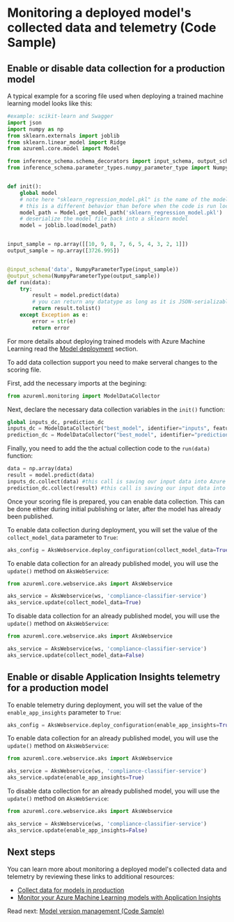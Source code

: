 # Monitoring a deployed model's collected data and telemetry (Code Sample)

## Enable or disable data collection for a production model

A typical example for a scoring file used when deploying a trained machine learning model looks like this:

```python
#example: scikit-learn and Swagger
import json
import numpy as np
from sklearn.externals import joblib
from sklearn.linear_model import Ridge
from azureml.core.model import Model

from inference_schema.schema_decorators import input_schema, output_schema
from inference_schema.parameter_types.numpy_parameter_type import NumpyParameterType


def init():
    global model
    # note here "sklearn_regression_model.pkl" is the name of the model registered under
    # this is a different behavior than before when the code is run locally, even though the code is the same.
    model_path = Model.get_model_path('sklearn_regression_model.pkl')
    # deserialize the model file back into a sklearn model
    model = joblib.load(model_path)


input_sample = np.array([[10, 9, 8, 7, 6, 5, 4, 3, 2, 1]])
output_sample = np.array([3726.995])


@input_schema('data', NumpyParameterType(input_sample))
@output_schema(NumpyParameterType(output_sample))
def run(data):
    try:
        result = model.predict(data)
        # you can return any datatype as long as it is JSON-serializable
        return result.tolist()
    except Exception as e:
        error = str(e)
        return error
```

For more details about deploying trained models with Azure Machine Learning read the [Model deployment](../model-deployment/README.md) section.

To add data collection support you need to make serveral changes to the scoring file.

First, add the necessary imports at the begining:

```python
from azureml.monitoring import ModelDataCollector
```
Next, declare the necessary data collection variables in the `init()` function:

```python
global inputs_dc, prediction_dc
inputs_dc = ModelDataCollector("best_model", identifier="inputs", feature_names=["feat1", "feat2", "feat3". "feat4", "feat5", "feat6"])
prediction_dc = ModelDataCollector("best_model", identifier="predictions", feature_names=["prediction1", "prediction2"])
```

Finally, you need to add the the actual collection code to the `run(data)` function:

```python
data = np.array(data)
result = model.predict(data)
inputs_dc.collect(data) #this call is saving our input data into Azure Blob
prediction_dc.collect(result) #this call is saving our input data into Azure Blob
```
Once your scoring file is prepared, you can enable data collection. This can be done either during initial publishing or later, after the model has already been published.

To enable data collection during deployment, you will set the value of the `collect_model_data` parameter to `True`:

```python
aks_config = AksWebservice.deploy_configuration(collect_model_data=True)
```
To enable data collection for an already published model, you will use the `update()` method on `AksWebService`:

```python
from azureml.core.webservice.aks import AksWebservice

aks_service = AksWebservice(ws, 'compliance-classifier-service')
aks_service.update(collect_model_data=True)
```

To disable data collection for an already published model, you will use the `update()` method on `AksWebService`:

```python
from azureml.core.webservice.aks import AksWebservice

aks_service = AksWebservice(ws, 'compliance-classifier-service')
aks_service.update(collect_model_data=False)
```

## Enable or disable Application Insights telemetry for a production model

To enable telemetry during deployment, you will set the value of the `enable_app_insights` parameter to `True`:

```python
aks_config = AksWebservice.deploy_configuration(enable_app_insights=True)
```
To enable data collection for an already published model, you will use the `update()` method on `AksWebService`:

```python
from azureml.core.webservice.aks import AksWebservice

aks_service = AksWebservice(ws, 'compliance-classifier-service')
aks_service.update(enable_app_insights=True)
```

To disable data collection for an already published model, you will use the `update()` method on `AksWebService`:

```python
from azureml.core.webservice.aks import AksWebservice

aks_service = AksWebservice(ws, 'compliance-classifier-service')
aks_service.update(enable_app_insights=False)
```

## Next steps

You can learn more about monitoring a deployed model's collected data and telemetry by reviewing these links to additional resources:

- [Collect data for models in production](https://docs.microsoft.com/en-us/azure/machine-learning/service/how-to-enable-data-collection)
- [Monitor your Azure Machine Learning models with Application Insights](https://docs.microsoft.com/en-us/azure/machine-learning/service/how-to-enable-app-insights)

Read next: [Model version management (Code Sample)](./model-version-management-code-sample.md)